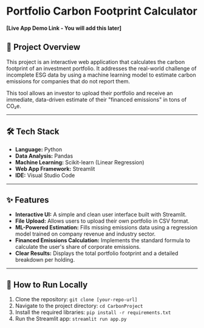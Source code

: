 # Portfolio Carbon Footprint Calculator

**[Live App Demo Link - You will add this later]**

## 🚀 Project Overview

This project is an interactive web application that calculates the carbon footprint of an investment portfolio. It addresses the real-world challenge of incomplete ESG data by using a machine learning model to estimate carbon emissions for companies that do not report them.

This tool allows an investor to upload their portfolio and receive an immediate, data-driven estimate of their "financed emissions" in tons of CO₂e.

---

## 🛠️ Tech Stack

* **Language:** Python
* **Data Analysis:** Pandas
* **Machine Learning:** Scikit-learn (Linear Regression)
* **Web App Framework:** Streamlit
* **IDE:** Visual Studio Code

---

## ✨ Features

* **Interactive UI:** A simple and clean user interface built with Streamlit.
* **File Upload:** Allows users to upload their own portfolio in CSV format.
* **ML-Powered Estimation:** Fills missing emissions data using a regression model trained on company revenue and industry sector.
* **Financed Emissions Calculation:** Implements the standard formula to calculate the user's share of corporate emissions.
* **Clear Results:** Displays the total portfolio footprint and a detailed breakdown per holding.

---

## 🔧 How to Run Locally

1.  Clone the repository: `git clone [your-repo-url]`
2.  Navigate to the project directory: `cd CarbonProject`
3.  Install the required libraries: `pip install -r requirements.txt`
4.  Run the Streamlit app: `streamlit run app.py`